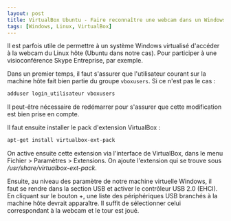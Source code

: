 ```yaml
---
layout: post
title: VirtualBox Ubuntu - Faire reconnaître une webcam dans un Windows virtualisé
tags: [Windows, Linux, VirtualBox]
---
```


Il est parfois utile de permettre à un système Windows virtualisé d'accéder à la
webcam du Linux hôte (Ubuntu dans notre cas). Pour participer à une visioconférence
Skype Entreprise, par exemple.

Dans un premier temps, il faut s'assurer que l'utilisateur courant sur la machine
hôte fait bien partie du groupe `vboxusers`. Si ce n'est pas le cas :

 ```bash
 adduser login_utilisateur vboxusers
 ```

Il peut-être nécessaire de redémarrer pour s'assurer que cette modification est
bien prise en compte.

Il faut ensuite installer le pack d'extension VirtualBox :

```bash
apt-get install virtualbox-ext-pack
```

On active ensuite cette extension via l'interface de VirtualBox, dans le menu
Fichier > Paramètres > Extensions. On ajoute l'extension qui se trouve sous
*/usr/share/virtualbox-ext-pack*.

Ensuite, au niveau des paramètre de notre machine virtuelle Windows, il faut
se rendre dans la section USB et activer le contrôleur USB 2.0 (EHCI). En cliquant
sur le bouton +, une liste des périphériques USB branchés à la machine hôte
devrait apparaître. Il suffit de sélectionner celui correspondant à la webcam
et le tour est joué.

